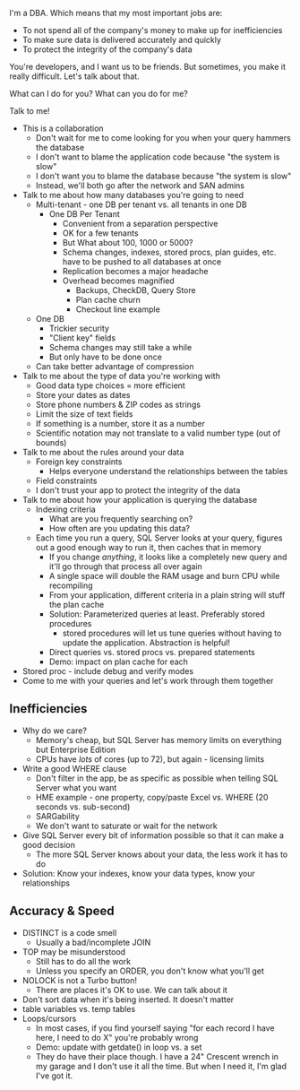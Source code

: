 I'm a DBA. Which means that my most important jobs are:
 * To not spend all of the company's money to make up for inefficiencies
 * To make sure data is delivered accurately and quickly
 * To protect the integrity of the company's data

You're developers, and I want us to be friends. But sometimes, you make it really difficult. Let's talk about that.

What can I do for you?
What can you do for me?

Talk to me!
 * This is a collaboration
   * Don't wait for me to come looking for you when your query hammers the database
   * I don't want to blame the application code because "the system is slow"
   * I don't want you to blame the database because "the system is slow"
   * Instead, we'll both go after the network and SAN admins
 * Talk to me about how many databases you're going to need
   * Multi-tenant - one DB per tenant vs. all tenants in one DB
     * One DB Per Tenant
       * Convenient from a separation perspective
       * OK for a few tenants
       * But What about 100, 1000 or 5000?
       * Schema changes, indexes, stored procs, plan guides, etc. have to be pushed to all databases at once
       * Replication becomes a major headache
       * Overhead becomes magnified
          * Backups, CheckDB, Query Store
          * Plan cache churn
          * Checkout line example
   * One DB
     * Trickier security
     * "Client key" fields
     * Schema changes may still take a while
      * But only have to be done once
    * Can take better advantage of compression
  * Talk to me about the type of data you're working with
    * Good data type choices = more efficient
    * Store your dates as dates
    * Store phone numbers & ZIP codes as strings
    * Limit the size of text fields
    * If something is a number, store it as a number
     * Scientific notation may not translate to a valid number type (out of bounds)
 * Talk to me about the rules around your data
   * Foreign key constraints
     * Helps everyone understand the relationships between the tables
   * Field constraints
   * I don't trust your app to protect the integrity of the data
 * Talk to me about how your application is querying the database
   * Indexing criteria
     * What are you frequently searching on?
     * How often are you updating this data?
   * Each time you run a query, SQL Server looks at your query, figures out a good enough way to run it, then caches that in memory
     * If you change *anything*, it looks like a completely new query and it'll go through that process all over again
     * A single space will double the RAM usage and burn CPU while recompiling
     * From your application, different criteria in a plain string will stuff the plan cache
     * Solution: Parameterized queries at least. Preferably stored procedures
       * stored procedures will let us tune queries without having to update the application. Abstraction is helpful!
     * Direct queries vs. stored procs vs. prepared statements
     * Demo: impact on plan cache for each
 * Stored proc - include debug and verify modes
 * Come to me with your queries and let's work through them together
## Inefficiencies
 * Why do we care?
   * Memory's cheap, but SQL Server has memory limits on everything but Enterprise Edition
   * CPUs have *lots* of cores (up to 72), but again - licensing limits
 * Write a good WHERE clause
   * Don't filter in the app, be as specific as possible when telling SQL Server what you want
   * HME example - one property, copy/paste Excel vs. WHERE (20 seconds vs. sub-second)
   * SARGability
   * We don't want to saturate or wait for the network
 * Give SQL Server every bit of information possible so that it can make a good decision
   * The more SQL Server knows about your data, the less work it has to do
 * Solution: Know your indexes, know your data types, know your relationships
## Accuracy & Speed
 * DISTINCT is a code smell
   * Usually a bad/incomplete JOIN
 * TOP may be misunderstood
   * Still has to do all the work
   * Unless you specify an ORDER, you don't know what you'll get
 * NOLOCK is not a Turbo button!
   * There are places it's OK to use. We can talk about it
 * Don't sort data when it's being inserted. It doesn't matter
 * table variables vs. temp tables
 * Loops/cursors
   * In most cases, if you find yourself saying "for each record I have here, I need to do X" you're probably wrong
   * Demo: update with getdate() in loop vs. a set
   * They do have their place though. I have a 24" Crescent wrench in my garage and I don't use it all the time. But when I need it, I'm glad I've got it.